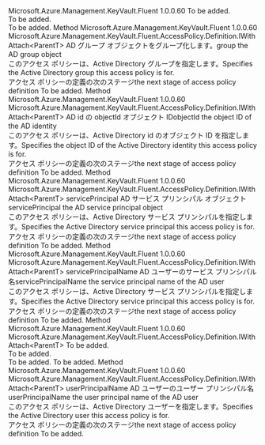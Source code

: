 <Type Name="IWithIdentity&lt;ParentT&gt;" FullName="Microsoft.Azure.Management.KeyVault.Fluent.AccessPolicy.Definition.IWithIdentity&lt;ParentT&gt;">
  <TypeSignature Language="C#" Value="public interface IWithIdentity&lt;ParentT&gt;" />
  <TypeSignature Language="ILAsm" Value=".class public interface auto ansi abstract IWithIdentity`1&lt;ParentT&gt;" />
  <TypeSignature Language="DocId" Value="T:Microsoft.Azure.Management.KeyVault.Fluent.AccessPolicy.Definition.IWithIdentity`1" />
  <TypeSignature Language="VB.NET" Value="Public Interface IWithIdentity(Of ParentT)" />
  <TypeSignature Language="F#" Value="type IWithIdentity&lt;'ParentT&gt; = interface" />
  <AssemblyInfo>
    <AssemblyName>Microsoft.Azure.Management.KeyVault.Fluent</AssemblyName>
    <AssemblyVersion>1.0.0.60</AssemblyVersion>
  </AssemblyInfo>
  <TypeParameters>
    <TypeParameter Name="ParentT" />
  </TypeParameters>
  <Interfaces />
  <Docs>
    <typeparam name="ParentT">To be added.</typeparam>
    <summary>To be added.</summary>
    <remarks>To be added.</remarks>
  </Docs>
  <Members>
    <Member MemberName="ForGroup">
      <MemberSignature Language="C#" Value="public Microsoft.Azure.Management.KeyVault.Fluent.AccessPolicy.Definition.IWithAttach&lt;ParentT&gt; ForGroup (Microsoft.Azure.Management.Graph.RBAC.Fluent.IActiveDirectoryGroup group);" />
      <MemberSignature Language="ILAsm" Value=".method public hidebysig newslot virtual instance class Microsoft.Azure.Management.KeyVault.Fluent.AccessPolicy.Definition.IWithAttach`1&lt;!ParentT&gt; ForGroup(class Microsoft.Azure.Management.Graph.RBAC.Fluent.IActiveDirectoryGroup group) cil managed" />
      <MemberSignature Language="DocId" Value="M:Microsoft.Azure.Management.KeyVault.Fluent.AccessPolicy.Definition.IWithIdentity`1.ForGroup(Microsoft.Azure.Management.Graph.RBAC.Fluent.IActiveDirectoryGroup)" />
      <MemberSignature Language="VB.NET" Value="Public Function ForGroup (group As IActiveDirectoryGroup) As IWithAttach(Of ParentT)" />
      <MemberSignature Language="F#" Value="abstract member ForGroup : Microsoft.Azure.Management.Graph.RBAC.Fluent.IActiveDirectoryGroup -&gt; Microsoft.Azure.Management.KeyVault.Fluent.AccessPolicy.Definition.IWithAttach&lt;'ParentT&gt;" Usage="iWithIdentity.ForGroup group" />
      <MemberType>Method</MemberType>
      <AssemblyInfo>
        <AssemblyName>Microsoft.Azure.Management.KeyVault.Fluent</AssemblyName>
        <AssemblyVersion>1.0.0.60</AssemblyVersion>
      </AssemblyInfo>
      <ReturnValue>
        <ReturnType>Microsoft.Azure.Management.KeyVault.Fluent.AccessPolicy.Definition.IWithAttach&lt;ParentT&gt;</ReturnType>
      </ReturnValue>
      <Parameters>
        <Parameter Name="group" Type="Microsoft.Azure.Management.Graph.RBAC.Fluent.IActiveDirectoryGroup" />
      </Parameters>
      <Docs>
        <param name="group"><span data-ttu-id="e858f-101">AD グループ オブジェクトをグループ化します。</span><span class="sxs-lookup"><span data-stu-id="e858f-101">group the AD group object</span></span></param>
        <summary>
            <span data-ttu-id="e858f-102">このアクセス ポリシーは、Active Directory グループを指定します。</span><span class="sxs-lookup"><span data-stu-id="e858f-102">Specifies the Active Directory group this access policy is for.</span></span>
            </summary>
        <returns><span data-ttu-id="e858f-103">アクセス ポリシーの定義の次のステージ</span><span class="sxs-lookup"><span data-stu-id="e858f-103">the next stage of access policy definition</span></span></returns>
        <remarks>To be added.</remarks>
      </Docs>
    </Member>
    <Member MemberName="ForObjectId">
      <MemberSignature Language="C#" Value="public Microsoft.Azure.Management.KeyVault.Fluent.AccessPolicy.Definition.IWithAttach&lt;ParentT&gt; ForObjectId (Guid objectId);" />
      <MemberSignature Language="ILAsm" Value=".method public hidebysig newslot virtual instance class Microsoft.Azure.Management.KeyVault.Fluent.AccessPolicy.Definition.IWithAttach`1&lt;!ParentT&gt; ForObjectId(valuetype System.Guid objectId) cil managed" />
      <MemberSignature Language="DocId" Value="M:Microsoft.Azure.Management.KeyVault.Fluent.AccessPolicy.Definition.IWithIdentity`1.ForObjectId(System.Guid)" />
      <MemberSignature Language="VB.NET" Value="Public Function ForObjectId (objectId As Guid) As IWithAttach(Of ParentT)" />
      <MemberSignature Language="F#" Value="abstract member ForObjectId : Guid -&gt; Microsoft.Azure.Management.KeyVault.Fluent.AccessPolicy.Definition.IWithAttach&lt;'ParentT&gt;" Usage="iWithIdentity.ForObjectId objectId" />
      <MemberType>Method</MemberType>
      <AssemblyInfo>
        <AssemblyName>Microsoft.Azure.Management.KeyVault.Fluent</AssemblyName>
        <AssemblyVersion>1.0.0.60</AssemblyVersion>
      </AssemblyInfo>
      <ReturnValue>
        <ReturnType>Microsoft.Azure.Management.KeyVault.Fluent.AccessPolicy.Definition.IWithAttach&lt;ParentT&gt;</ReturnType>
      </ReturnValue>
      <Parameters>
        <Parameter Name="objectId" Type="System.Guid" />
      </Parameters>
      <Docs>
        <param name="objectId"><span data-ttu-id="e858f-104">AD id の objectId オブジェクト ID</span><span class="sxs-lookup"><span data-stu-id="e858f-104">objectId the object ID of the AD identity</span></span></param>
        <summary>
            <span data-ttu-id="e858f-105">このアクセス ポリシーは、Active Directory id のオブジェクト ID を指定します。</span><span class="sxs-lookup"><span data-stu-id="e858f-105">Specifies the object ID of the Active Directory identity this access policy is for.</span></span>
            </summary>
        <returns><span data-ttu-id="e858f-106">アクセス ポリシーの定義の次のステージ</span><span class="sxs-lookup"><span data-stu-id="e858f-106">the next stage of access policy definition</span></span></returns>
        <remarks>To be added.</remarks>
      </Docs>
    </Member>
    <Member MemberName="ForServicePrincipal">
      <MemberSignature Language="C#" Value="public Microsoft.Azure.Management.KeyVault.Fluent.AccessPolicy.Definition.IWithAttach&lt;ParentT&gt; ForServicePrincipal (Microsoft.Azure.Management.Graph.RBAC.Fluent.IServicePrincipal servicePrincipal);" />
      <MemberSignature Language="ILAsm" Value=".method public hidebysig newslot virtual instance class Microsoft.Azure.Management.KeyVault.Fluent.AccessPolicy.Definition.IWithAttach`1&lt;!ParentT&gt; ForServicePrincipal(class Microsoft.Azure.Management.Graph.RBAC.Fluent.IServicePrincipal servicePrincipal) cil managed" />
      <MemberSignature Language="DocId" Value="M:Microsoft.Azure.Management.KeyVault.Fluent.AccessPolicy.Definition.IWithIdentity`1.ForServicePrincipal(Microsoft.Azure.Management.Graph.RBAC.Fluent.IServicePrincipal)" />
      <MemberSignature Language="VB.NET" Value="Public Function ForServicePrincipal (servicePrincipal As IServicePrincipal) As IWithAttach(Of ParentT)" />
      <MemberSignature Language="F#" Value="abstract member ForServicePrincipal : Microsoft.Azure.Management.Graph.RBAC.Fluent.IServicePrincipal -&gt; Microsoft.Azure.Management.KeyVault.Fluent.AccessPolicy.Definition.IWithAttach&lt;'ParentT&gt;" Usage="iWithIdentity.ForServicePrincipal servicePrincipal" />
      <MemberType>Method</MemberType>
      <AssemblyInfo>
        <AssemblyName>Microsoft.Azure.Management.KeyVault.Fluent</AssemblyName>
        <AssemblyVersion>1.0.0.60</AssemblyVersion>
      </AssemblyInfo>
      <ReturnValue>
        <ReturnType>Microsoft.Azure.Management.KeyVault.Fluent.AccessPolicy.Definition.IWithAttach&lt;ParentT&gt;</ReturnType>
      </ReturnValue>
      <Parameters>
        <Parameter Name="servicePrincipal" Type="Microsoft.Azure.Management.Graph.RBAC.Fluent.IServicePrincipal" />
      </Parameters>
      <Docs>
        <param name="servicePrincipal"><span data-ttu-id="e858f-107">servicePrincipal AD サービス プリンシパル オブジェクト</span><span class="sxs-lookup"><span data-stu-id="e858f-107">servicePrincipal the AD service principal object</span></span></param>
        <summary>
            <span data-ttu-id="e858f-108">このアクセス ポリシーは、Active Directory サービス プリンシパルを指定します。</span><span class="sxs-lookup"><span data-stu-id="e858f-108">Specifies the Active Directory service principal this access policy is for.</span></span>
            </summary>
        <returns><span data-ttu-id="e858f-109">アクセス ポリシーの定義の次のステージ</span><span class="sxs-lookup"><span data-stu-id="e858f-109">the next stage of access policy definition</span></span></returns>
        <remarks>To be added.</remarks>
      </Docs>
    </Member>
    <Member MemberName="ForServicePrincipal">
      <MemberSignature Language="C#" Value="public Microsoft.Azure.Management.KeyVault.Fluent.AccessPolicy.Definition.IWithAttach&lt;ParentT&gt; ForServicePrincipal (string servicePrincipalName);" />
      <MemberSignature Language="ILAsm" Value=".method public hidebysig newslot virtual instance class Microsoft.Azure.Management.KeyVault.Fluent.AccessPolicy.Definition.IWithAttach`1&lt;!ParentT&gt; ForServicePrincipal(string servicePrincipalName) cil managed" />
      <MemberSignature Language="DocId" Value="M:Microsoft.Azure.Management.KeyVault.Fluent.AccessPolicy.Definition.IWithIdentity`1.ForServicePrincipal(System.String)" />
      <MemberSignature Language="VB.NET" Value="Public Function ForServicePrincipal (servicePrincipalName As String) As IWithAttach(Of ParentT)" />
      <MemberSignature Language="F#" Value="abstract member ForServicePrincipal : string -&gt; Microsoft.Azure.Management.KeyVault.Fluent.AccessPolicy.Definition.IWithAttach&lt;'ParentT&gt;" Usage="iWithIdentity.ForServicePrincipal servicePrincipalName" />
      <MemberType>Method</MemberType>
      <AssemblyInfo>
        <AssemblyName>Microsoft.Azure.Management.KeyVault.Fluent</AssemblyName>
        <AssemblyVersion>1.0.0.60</AssemblyVersion>
      </AssemblyInfo>
      <ReturnValue>
        <ReturnType>Microsoft.Azure.Management.KeyVault.Fluent.AccessPolicy.Definition.IWithAttach&lt;ParentT&gt;</ReturnType>
      </ReturnValue>
      <Parameters>
        <Parameter Name="servicePrincipalName" Type="System.String" />
      </Parameters>
      <Docs>
        <param name="servicePrincipalName"><span data-ttu-id="e858f-110">servicePrincipalName AD ユーザーのサービス プリンシパル名</span><span class="sxs-lookup"><span data-stu-id="e858f-110">servicePrincipalName the service principal name of the AD user</span></span></param>
        <summary>
            <span data-ttu-id="e858f-111">このアクセス ポリシーは、Active Directory サービス プリンシパルを指定します。</span><span class="sxs-lookup"><span data-stu-id="e858f-111">Specifies the Active Directory service principal this access policy is for.</span></span>
            </summary>
        <returns><span data-ttu-id="e858f-112">アクセス ポリシーの定義の次のステージ</span><span class="sxs-lookup"><span data-stu-id="e858f-112">the next stage of access policy definition</span></span></returns>
        <remarks>To be added.</remarks>
      </Docs>
    </Member>
    <Member MemberName="ForUser">
      <MemberSignature Language="C#" Value="public Microsoft.Azure.Management.KeyVault.Fluent.AccessPolicy.Definition.IWithAttach&lt;ParentT&gt; ForUser (Microsoft.Azure.Management.Graph.RBAC.Fluent.IActiveDirectoryUser user);" />
      <MemberSignature Language="ILAsm" Value=".method public hidebysig newslot virtual instance class Microsoft.Azure.Management.KeyVault.Fluent.AccessPolicy.Definition.IWithAttach`1&lt;!ParentT&gt; ForUser(class Microsoft.Azure.Management.Graph.RBAC.Fluent.IActiveDirectoryUser user) cil managed" />
      <MemberSignature Language="DocId" Value="M:Microsoft.Azure.Management.KeyVault.Fluent.AccessPolicy.Definition.IWithIdentity`1.ForUser(Microsoft.Azure.Management.Graph.RBAC.Fluent.IActiveDirectoryUser)" />
      <MemberSignature Language="VB.NET" Value="Public Function ForUser (user As IActiveDirectoryUser) As IWithAttach(Of ParentT)" />
      <MemberSignature Language="F#" Value="abstract member ForUser : Microsoft.Azure.Management.Graph.RBAC.Fluent.IActiveDirectoryUser -&gt; Microsoft.Azure.Management.KeyVault.Fluent.AccessPolicy.Definition.IWithAttach&lt;'ParentT&gt;" Usage="iWithIdentity.ForUser user" />
      <MemberType>Method</MemberType>
      <AssemblyInfo>
        <AssemblyName>Microsoft.Azure.Management.KeyVault.Fluent</AssemblyName>
        <AssemblyVersion>1.0.0.60</AssemblyVersion>
      </AssemblyInfo>
      <ReturnValue>
        <ReturnType>Microsoft.Azure.Management.KeyVault.Fluent.AccessPolicy.Definition.IWithAttach&lt;ParentT&gt;</ReturnType>
      </ReturnValue>
      <Parameters>
        <Parameter Name="user" Type="Microsoft.Azure.Management.Graph.RBAC.Fluent.IActiveDirectoryUser" />
      </Parameters>
      <Docs>
        <param name="user">To be added.</param>
        <summary>To be added.</summary>
        <returns>To be added.</returns>
        <remarks>To be added.</remarks>
      </Docs>
    </Member>
    <Member MemberName="ForUser">
      <MemberSignature Language="C#" Value="public Microsoft.Azure.Management.KeyVault.Fluent.AccessPolicy.Definition.IWithAttach&lt;ParentT&gt; ForUser (string userPrincipalName);" />
      <MemberSignature Language="ILAsm" Value=".method public hidebysig newslot virtual instance class Microsoft.Azure.Management.KeyVault.Fluent.AccessPolicy.Definition.IWithAttach`1&lt;!ParentT&gt; ForUser(string userPrincipalName) cil managed" />
      <MemberSignature Language="DocId" Value="M:Microsoft.Azure.Management.KeyVault.Fluent.AccessPolicy.Definition.IWithIdentity`1.ForUser(System.String)" />
      <MemberSignature Language="VB.NET" Value="Public Function ForUser (userPrincipalName As String) As IWithAttach(Of ParentT)" />
      <MemberSignature Language="F#" Value="abstract member ForUser : string -&gt; Microsoft.Azure.Management.KeyVault.Fluent.AccessPolicy.Definition.IWithAttach&lt;'ParentT&gt;" Usage="iWithIdentity.ForUser userPrincipalName" />
      <MemberType>Method</MemberType>
      <AssemblyInfo>
        <AssemblyName>Microsoft.Azure.Management.KeyVault.Fluent</AssemblyName>
        <AssemblyVersion>1.0.0.60</AssemblyVersion>
      </AssemblyInfo>
      <ReturnValue>
        <ReturnType>Microsoft.Azure.Management.KeyVault.Fluent.AccessPolicy.Definition.IWithAttach&lt;ParentT&gt;</ReturnType>
      </ReturnValue>
      <Parameters>
        <Parameter Name="userPrincipalName" Type="System.String" />
      </Parameters>
      <Docs>
        <param name="userPrincipalName"><span data-ttu-id="e858f-113">userPrincipalName AD ユーザーのユーザー プリンシパル名</span><span class="sxs-lookup"><span data-stu-id="e858f-113">userPrincipalName the user principal name of the AD user</span></span></param>
        <summary>
            <span data-ttu-id="e858f-114">このアクセス ポリシーは、Active Directory ユーザーを指定します。</span><span class="sxs-lookup"><span data-stu-id="e858f-114">Specifies the Active Directory user this access policy is for.</span></span>
            </summary>
        <returns><span data-ttu-id="e858f-115">アクセス ポリシーの定義の次のステージ</span><span class="sxs-lookup"><span data-stu-id="e858f-115">the next stage of access policy definition</span></span></returns>
        <remarks>To be added.</remarks>
      </Docs>
    </Member>
  </Members>
</Type>